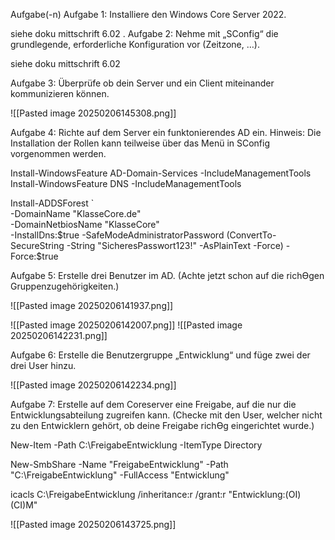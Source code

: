 Aufgabe(-n) Aufgabe 1: Installiere den Windows Core Server 2022. 

siehe doku mittschrift 6.02
.
Aufgabe 2: Nehme mit „SConfig“ die grundlegende, erforderliche Konfiguration vor (Zeitzone, …). 

siehe doku mittschrift 6.02


Aufgabe 3: Überprüfe ob dein Server und ein Client miteinander kommunizieren können. 

![[Pasted image 20250206145308.png]]


Aufgabe 4: Richte auf dem Server ein funktonierendes AD ein. Hinweis: Die Installation der Rollen kann teilweise über das Menü in SConfig vorgenommen werden. 



Install-WindowsFeature AD-Domain-Services -IncludeManagementTools  
Install-WindowsFeature DNS -IncludeManagementTools

Install-ADDSForest `  
-DomainName "KlasseCore.de"  
-DomainNetbiosName "KlasseCore"  
-InstallDns:$true  
-SafeModeAdministratorPassword (ConvertTo-SecureString -String "SicheresPasswort123!" -AsPlainText -Force)  
-Force:$true



Aufgabe 5: Erstelle drei Benutzer im AD. (Achte jetzt schon auf die richƟgen Gruppenzugehörigkeiten.)

![[Pasted image 20250206141937.png]]


![[Pasted image 20250206142007.png]]
![[Pasted image 20250206142231.png]]

Aufgabe 6: Erstelle die Benutzergruppe „Entwicklung“ und füge zwei der drei User hinzu.

![[Pasted image 20250206142234.png]]



Aufgabe 7: Erstelle auf dem Coreserver eine Freigabe, auf die nur die Entwicklungsabteilung zugreifen kann. (Checke mit den User, welcher nicht zu den Entwicklern gehört, ob deine Freigabe richƟg eingerichtet wurde.)


New-Item -Path C:\FreigabeEntwicklung -ItemType Directory

New-SmbShare -Name "FreigabeEntwicklung" -Path "C:\FreigabeEntwicklung" -FullAccess "Entwicklung"

icacls C:\FreigabeEntwicklung /inheritance:r /grant:r "Entwicklung:(OI)(CI)M"



![[Pasted image 20250206143725.png]]